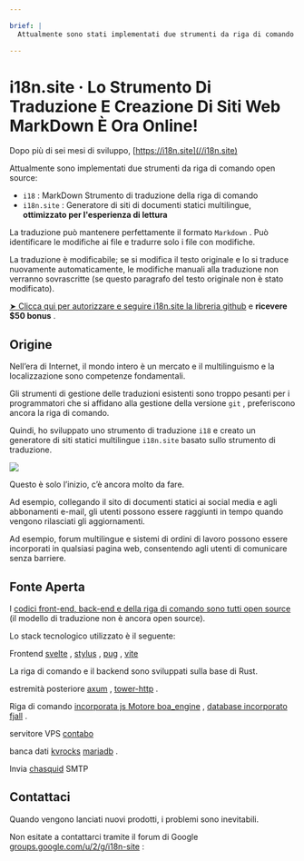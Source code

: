 ```yaml
---

brief: |
  Attualmente sono stati implementati due strumenti da riga di comando open source: i18 (strumento di traduzione da riga di comando MarkDown) e i18n.site (generatore di siti di documenti statici multilingue)

---
```



# i18n.site · Lo Strumento Di Traduzione E Creazione Di Siti Web MarkDown È Ora Online!

Dopo più di sei mesi di sviluppo, [https://i18n.site](//i18n.site)

Attualmente sono implementati due strumenti da riga di comando open source:

* `i18` : MarkDown Strumento di traduzione della riga di comando
* `i18n.site` : Generatore di siti di documenti statici multilingue, **ottimizzato per l'esperienza di lettura**

La traduzione può mantenere perfettamente il formato `Markdown` . Può identificare le modifiche ai file e tradurre solo i file con modifiche.

La traduzione è modificabile; se si modifica il testo originale e lo si traduce nuovamente automaticamente, le modifiche manuali alla traduzione non verranno sovrascritte (se questo paragrafo del testo originale non è stato modificato).

[➤ Clicca qui per autorizzare e seguire i18n.site la libreria github](https://github.com/login/oauth/authorize?client_id=Ov23liuGAmK0plc9FgB3&amp;scope=user:email,user:follow,public_repo) e **ricevere $50 bonus** .

## Origine

Nell’era di Internet, il mondo intero è un mercato e il multilinguismo e la localizzazione sono competenze fondamentali.

Gli strumenti di gestione delle traduzioni esistenti sono troppo pesanti per i programmatori che si affidano alla gestione della versione `git` , preferiscono ancora la riga di comando.

Quindi, ho sviluppato uno strumento di traduzione `i18` e creato un generatore di siti statici multilingue `i18n.site` basato sullo strumento di traduzione.

![](https://p.3ti.site/1723777556.avif)

Questo è solo l’inizio, c’è ancora molto da fare.

Ad esempio, collegando il sito di documenti statici ai social media e agli abbonamenti e-mail, gli utenti possono essere raggiunti in tempo quando vengono rilasciati gli aggiornamenti.

Ad esempio, forum multilingue e sistemi di ordini di lavoro possono essere incorporati in qualsiasi pagina web, consentendo agli utenti di comunicare senza barriere.

## Fonte Aperta

I [codici front-end, back-end e della riga di comando sono tutti open source](https://i18n.site/i18n.site/c/src) (il modello di traduzione non è ancora open source).

Lo stack tecnologico utilizzato è il seguente:

Frontend [svelte](https://svelte.dev) , [stylus](https://stylus-lang.com) , [pug](https://github.com/pugjs/pug) , [vite](https://github.com/vitejs/vite)

La riga di comando e il backend sono sviluppati sulla base di Rust.

estremità posteriore [axum](https://github.com/tokio-rs/axum) , [tower-http](https://github.com/tower-rs/tower-http/releases) .

Riga di comando [incorporata js Motore boa_engine](https://docs.rs/boa_engine) , [database incorporato fjall](https://github.com/fjall-rs/fjall) .

servitore VPS [contabo](https://my.contabo.com)

banca dati [kvrocks](https://kvrocks.apache.org) [mariadb](https://mariadb.org) .

Invia [chasquid](https://github.com/albertito/chasquid) SMTP

## Contattaci

Quando vengono lanciati nuovi prodotti, i problemi sono inevitabili.

Non esitate a contattarci tramite il forum di Google [groups.google.com/u/2/g/i18n-site](https://groups.google.com/u/2/g/i18n-site) :
